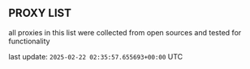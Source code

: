 ## PROXY LIST

all proxies in this list were collected from open sources and tested for functionality

last update: `2025-02-22 02:35:57.655693+00:00` UTC